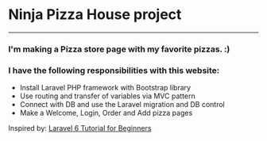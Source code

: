 # Ninja Pizza House project
---------------------------
### I'm making a Pizza store page with my favorite pizzas. :)
### I have the following responsibilities with this website:
- Install Laravel PHP framework with Bootstrap library
- Use routing and transfer of variables via MVC pattern
- Connect with DB and use the Laravel migration and DB control
- Make a Welcome, Login, Order and Add pizza pages

Inspired by: [Laravel 6 Tutorial for Beginners](https://www.youtube.com/playlist?list=PL4cUxeGkcC9hL6aCFKyagrT1RCfVN4w2Q "The Net Ninja - Laravel tutorial")
